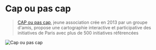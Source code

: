 <!--

---
title: Cap ou pas cap
description: Cartographie interactive et participative des initiatives de Paris.
image_url: https://github.com/multibao/contributions/blob/master/media/capoupascap.jpg?raw=true
---

-->


# Cap ou pas cap

> [CAP ou pas cap](http://www.capoupascap.paris), jeune association crée en 2013 par un groupe d'amis, propose une cartographie interactive et participative des initiatives de Paris avec plus de 500 initiatives référencées

![Cap ou pas cap](https://www.helloasso.com/assets/img/logos/cap-ou-pas-cap-comprendre-et-agir-a-paris.png)
